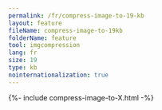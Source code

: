 ```yaml
---
permalink: /fr/compress-image-to-19-kb
layout: feature
fileName: compress-image-to-19kb
folderName: feature
tool: imgcompression
lang: fr
size: 19
type: kb
nointernationalization: true
---
```

{%- include compress-image-to-X.html -%}       
